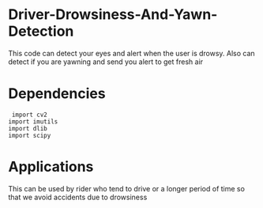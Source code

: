 # Driver-Drowsiness-And-Yawn-Detection
This code can detect your eyes and alert when the user is drowsy. Also can detect if you are yawning and send you alert to get fresh air

# Dependencies
     import cv2
    import imutils
    import dlib
    import scipy

# Applications
This can be used by rider who tend to drive or a longer period of time so that we avoid accidents due to drowsiness
